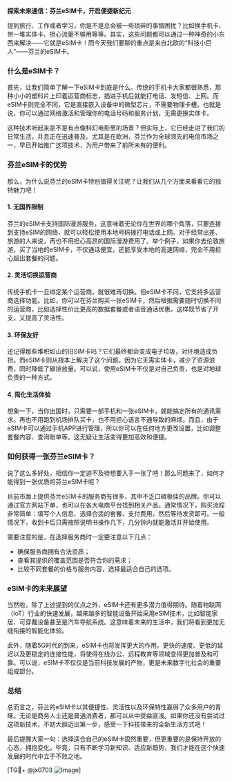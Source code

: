 **探索未来通信：芬兰eSIM卡，开启便捷新纪元**

提到旅行、工作或者学习，你是不是总会被一些琐碎的事情困扰？比如换手机卡、带一堆实体卡、担心流量不够用等等。其实，这些问题都可以通过一种神奇的小东西来解决——它就是eSIM卡！而今天我们要聊的重点是来自北欧的“科技小巨人”——芬兰的eSIM卡。

### 什么是eSIM卡？

首先，让我们简单了解一下eSIM卡到底是什么。传统的手机卡大家都很熟悉，那种小小的塑料片上印着运营商标志，插进手机后就能打电话、发短信、上网。而eSIM卡则完全不同，它是直接嵌入设备中的微型芯片，不需要物理卡槽。也就是说，你可以通过网络激活和管理你的电话号码和服务计划，无需更换实体卡。

这种技术听起来是不是有点像科幻电影里的场景？但实际上，它已经走进了我们的日常生活，并且正在迅速普及。尤其是在欧洲，芬兰作为全球领先的电信市场之一，早已开始推广这项技术，为用户带来了前所未有的便利。

### 芬兰eSIM卡的优势

那么，为什么说芬兰的eSIM卡特别值得关注呢？让我们从几个方面来看看它的独特魅力吧！

#### 1. **无国界限制**
芬兰的eSIM卡支持国际漫游服务，这意味着无论你在世界的哪个角落，只要连接到支持eSIM的网络，就可以轻松使用本地号码拨打电话或上网。对于经常出差、旅游的人来说，再也不用担心高昂的国际漫游费用了。举个例子，如果你去伦敦旅游，买了当地的eSIM卡，不仅通话便宜，还能享受本地的高速网络，完全不用担心超出套餐的问题。

#### 2. **灵活切换运营商**
传统手机卡一旦绑定某个运营商，就很难再切换。但eSIM卡不同，它支持多运营商选择功能。比如，你可以在芬兰购买一张eSIM卡，然后根据需要随时切换不同的运营商，比如选择性价比更高的数据套餐或者语音通话优惠。这样既节省了开支，又提高了灵活性。

#### 3. **环保友好**
还记得那些堆积如山的旧SIM卡吗？它们最终都会变成电子垃圾，对环境造成负担。而eSIM卡则从根本上解决了这个问题。因为它无需实体卡，减少了资源浪费，同时降低了碳排放量。可以说，使用eSIM卡不仅是对自己负责，也是对地球负责的一种方式。

#### 4. **简化生活体验**
想象一下，当你出国时，只需要一部手机和一张eSIM卡，就能搞定所有的通讯需求。再也不用跑到机场排队买卡，也不用担心语言不通导致的麻烦。而且，由于eSIM卡可以通过手机APP进行管理，所以你可以在任何地方更改设置，比如调整套餐内容、查询账单等。这无疑让生活变得更加高效和便捷。

### 如何获得一张芬兰eSIM卡？

说了这么多好处，相信你一定迫不及待想要入手一张了吧！那么问题来了，如何才能得到一张优质的芬兰eSIM卡呢？

目前市面上提供芬兰eSIM卡的服务商有很多，其中不乏口碑极佳的品牌。你可以通过官方网站下单，也可以在各大电商平台找到相关产品。通常情况下，购买流程非常简单：填写个人信息、选择合适的套餐、支付费用，然后等待发货即可。一般情况下，收到卡后只需按照说明书操作几下，几分钟内就能激活并开始使用。

需要注意的是，在选择服务商时一定要注意以下几点：
- 确保服务商拥有合法资质；
- 查看其提供的覆盖范围是否符合你的需求；
- 比较不同套餐的价格与服务内容，选择最适合自己的选项。

### eSIM卡的未来展望

当然啦，除了上述提到的优点之外，eSIM卡还有更多潜力值得期待。随着物联网（IoT）行业的快速发展，越来越多的智能设备开始采用eSIM技术，比如智能家居、可穿戴设备甚至是汽车导航系统。这意味着未来的生活中，我们将看到更加无缝衔接的智能化体验。

此外，随着5G时代的到来，eSIM卡也将发挥更大的作用。更快的速度、更低的延迟以及更稳定的连接性能，将使得在线办公、远程教育等领域变得更加普及和可靠。可以说，eSIM卡不仅仅是当前科技发展的产物，更是未来数字化社会的重要组成部分。

### 总结

总而言之，芬兰的eSIM卡以其便捷性、灵活性以及环保特性赢得了众多用户的青睐。无论是商务人士还是普通消费者，都可以从中受益匪浅。如果你还没有尝试过这项新技术，不妨大胆迈出第一步，感受一下科技带来的全新生活方式吧！

最后提醒大家一句：选择适合自己的eSIM卡固然重要，但更重要的是保持开放的心态，拥抱变化。毕竟，只有不断学习新知识、适应新趋势，我们才能在这个快速发展的时代中立于不败之地。

[TG💪+ @jx0703 ![Image](https://github.com/user-attachments/assets/dbca1d08-cadb-493c-b0ec-ad6f7a83f270)]